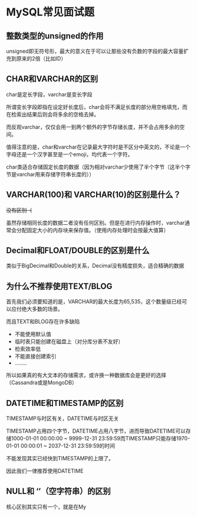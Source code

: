 # MySQL常见面试题

## 整数类型的unsigned的作用

unsigned即无符号形，最大的意义在于可以让那些没有负数的字段的最大容量扩充到原来的2倍（比如ID）

## CHAR和VARCHAR的区别

char是定长字段，varchar是变长字段

所谓变长字段即指在设定好长度后，char会将不满足长度的部分用空格填充，而在检索出结果后则会将多余的空格去掉。

而反观varchar，仅仅会用一到两个额外的字节存储长度，并不会占用多余的空间。

值得注意的是，char和varchar在记录最大字符时是不区分中英文的，不论是一个字母还是一个汉字甚至是一个emoji，均代表一个字符。

char类适合存储固定长度的数据（因为相对varchar少使用了半个字节（这半个字节是varchar用来存储字符串长度的））

## VARCHAR(100)和 VARCHAR(10)的区别是什么？

~~没有区别（~~

虽然存储相同长度的数据二者没有任何区别。但是在进行内存操作时，varchar通常会分配固定大小的内存块来保存值。（使用内存处理时会按最大值算）

## Decimal和FLOAT/DOUBLE的区别是什么

类似于BigDecimal和Double的关系，Decimal没有精度损失，适合精确的数据


## 为什么不推荐使用TEXT/BLOG

首先我们必须要知道的是，VARCHAR的最大长度为65,535，这个数量级已经可以应付绝大多数的场景。

而且TEXT和BLOG存在许多缺陷

* 不能使用默认值
* 临时表只能创建在磁盘上（对分库分表不友好）
* 检索效率低
* 不能直接创建索引
* ........
 
所以如果真的有大文本的存储需求，或许换一种数据库会是更好的选择（Cassandra或是MongoDB）

## DATETIME和TIMESTAMP的区别

TIMESTAMP与时区有关，DATETIME与时区无关

TIMESTAMP占用四个字节，DATETIME占用八字节，进而导致DATETIME可以存储1000-01-01 00:00:00 ~ 9999-12-31 23:59:59而TIMESTAMP只能存储1970-01-01 00:00:01 ~ 2037-12-31 23:59:59的时间

不能发现其实已经快到TIMESTAMP的上限了。

因此我们一律推荐使用DATETIME

## NULL和 ‘’（空字符串）的区别

核心区别其实只有一个，就是在My

